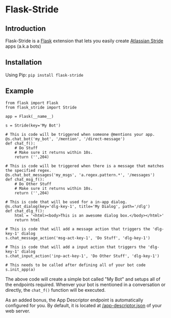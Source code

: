 # Flask-Stride

## Introduction
Flask-Stride is a [Flask](http://flask.pocoo.org/) extension that lets you easily create [Atlassian Stride](https://www.stride.com/) apps (a.k.a bots)

## Installation
Using Pip: `pip install flask-stride`

## Example

```
from flask import Flask
from flask_stride import Stride

app = Flask(__name__)

s = Stride(key='My Bot')

# This is code will be triggered when someone @mentions your app.
@s.chat_bot('my_bot', '/mention', '/direct-message')
def chat_f():
    # Do Stuff
    # Make sure it returns within 10s.
    return ('',204)

# This is code will be triggered when there is a message that matches the specified regex.
@s.chat_bot_messages('my_msgs', 'a.regex.pattern.*', '/messages')
def chat_msg_f():
    # Do Other Stuff
    # Make sure it returns within 10s.
    return ('',204)

# This is code that will be used for a in-app dialog.
@s.chat_dialog(key='dlg-key-1', title='My Dialog', path='/dlg')
def chat_dlg_f():
    html = '<html><body>This is an awesome dialog box.</body></html>'
    return html

# This is code that will add a message action that triggers the 'dlg-key-1' dialog
s.chat_message_action('msg-act-key-1', 'Do Stuff', 'dlg-key-1')

# This is code that will add a input action that triggers the 'dlg-key-1' dialog
s.chat_input_action('inp-act-key-1', 'Do Other Stuff', 'dlg-key-1')

# This needs to be called after defining all of your bot code
s.init_app(a)
```
The above code will create a simple bot called "My Bot" and setups all of the endpoints required.
Whenver your bot is mentioned in a conversation or directly, the `chat_f()` function will be executed.

As an added bonus, the App Descriptor endpoint is automatically configured for you. By default, it is located at [/app-descriptor.json]() of your web server.
